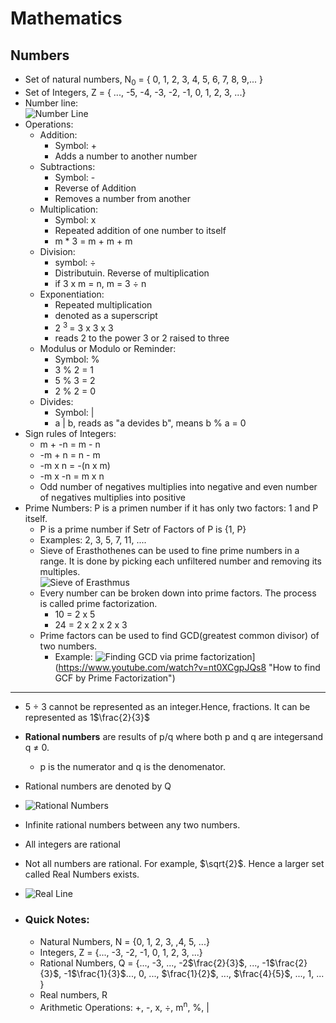 # Mathematics


## Numbers

* Set of natural numbers, N<sub>0</sub> = { 0, 1, 2, 3, 4, 5, 6, 7, 8, 9,... }
* Set of Integers, Z = { ..., -5, -4, -3, -2, -1, 0, 1, 2, 3, ...}
* Number line: <br> ![Number Line](https://upload.wikimedia.org/wikipedia/commons/8/8b/Wiki_number_line.png "Number Line")
* Operations:
  * Addition: 
    * Symbol: +
    * Adds a number to another number
  * Subtractions:
    * Symbol: -
    * Reverse of Addition
    * Removes a number from another
  * Multiplication:
    * Symbol: x
    * Repeated addition of one number to itself
    * m * 3 = m + m + m
  * Division:
    * symbol: ÷
    * Distributuin. Reverse of multiplication
    * if 3 x m = n, m = 3 ÷ n
  * Exponentiation:
    * Repeated multiplication
    * denoted as a superscript
    * 2 <sup> 3 </sup> = 3 x 3 x 3
    * reads 2 to the power 3 or 2 raised to three
  * Modulus or Modulo or Reminder:
    * Symbol: %
    * 3 % 2 = 1
    * 5 % 3 = 2
    * 2 % 2 = 0
  * Divides:
    * Symbol: |
    * a | b, reads as "a devides b", means b % a = 0
* Sign rules of Integers:
  * m + -n = m - n
  * -m + n = n - m
  * -m x n = -(n x m)
  * -m x -n = m x n
  * Odd number of negatives multiplies into negative and even number of negatives multiplies into positive
* Prime Numbers: P is a primen number if it has only two factors: 1 and P  itself.
  * P is a prime number if Setr of Factors of P is {1, P}
  * Examples: 2, 3, 5, 7, 11, ....
  * Sieve of Erasthothenes can be used to fine prime numbers in a range. It is done by picking each unfiltered number and removing its multiples. <br> ![Sieve of Erasthmus](https://upload.wikimedia.org/wikipedia/commons/b/b9/Sieve_of_Eratosthenes_animation.gif)
  * Every number can be broken down into prime factors. The process is called prime factorization.
    * 10 = 2 x 5
    * 24 = 2 x 2 x 2 x 3
  *  Prime factors can be used to find GCD(greatest common divisor) of two numbers.
     * Example: ![Finding GCD via prime factorization](https://img.youtube.com/vi/nt0XCgpJQs8/0.jpg)](https://www.youtube.com/watch?v=nt0XCgpJQs8 "How to find GCF by Prime Factorization")
___

* 5 ÷ 3 cannot be represented as an integer.Hence, fractions. It can be represented as 1$\frac{2}{3}$ 
* **Rational numbers** are results of p/q where both p and q are integersand q ≠ 0.
  * p is the numerator and q is the denomenator.
* Rational numbers are denoted by Q
* ![Rational Numbers](https://i.imgur.com/kQzJxzk.png)
* Infinite rational numbers between any two numbers.
* All integers are rational
* Not all numbers are rational. For example, $\sqrt{2}$. Hence a larger set called Real Numbers exists.
* ![Real Line](https://image01.ipracticemath.com/content/imageslm/realnumber/real-number-system.png)

* ### Quick Notes:
  * Natural Numbers, N = {0, 1, 2, 3, ,4, 5, ...}
  * Integers, Z = {..., -3, -2, -1, 0, 1, 2, 3, ...}
  * Rational Numbers, Q = {..., -3, ..., -2$\frac{2}{3}$, ..., -1$\frac{2}{3}$, -1$\frac{1}{3}$...,  0, ..., $\frac{1}{2}$, ..., $\frac{4}{5}$, ..., 1, ... }
  * Real numbers, R
  * Arithmetic Operations: +, -, x, ÷, m<sup>n</sup>, %, |
  
